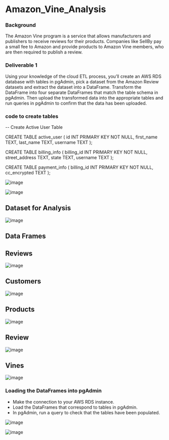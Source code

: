 # Amazon_Vine_Analysis

### Background
The Amazon Vine program is a service that allows manufacturers and publishers to receive reviews for their products. Companies like SellBy pay a small fee to Amazon and provide products to Amazon Vine members, who are then required to publish a review.

### Deliverable 1 
Using your knowledge of the cloud ETL process, you’ll create an AWS RDS database with tables in pgAdmin, pick a dataset from the Amazon Review datasets and extract the dataset into a DataFrame. Transform the DataFrame into four separate DataFrames that match the table schema in pgAdmin. Then upload the transformed data into the appropriate tables and run queries in pgAdmin to confirm that the data has been uploaded.

### code to create tables

-- Create Active User Table

CREATE TABLE active_user (
 id INT PRIMARY KEY NOT NULL,
 first_name TEXT,
 last_name TEXT,
 username TEXT
);

CREATE TABLE billing_info (
 billing_id INT PRIMARY KEY NOT NULL,
 street_address TEXT,
 state TEXT,
 username TEXT
);

CREATE TABLE payment_info (
 billing_id INT PRIMARY KEY NOT NULL,
 cc_encrypted TEXT
);


![image](https://user-images.githubusercontent.com/57301554/121820089-71986a80-cc56-11eb-8170-f910a14a1b4d.png)

![image](https://user-images.githubusercontent.com/57301554/121820205-3fd3d380-cc57-11eb-9054-0f6c88af4b4c.png)


## Dataset for Analysis

![image](https://user-images.githubusercontent.com/57301554/121820264-89242300-cc57-11eb-8339-2a57d043e28e.png)

## Data Frames

## Reviews

![image](https://user-images.githubusercontent.com/57301554/121821970-0e143a00-cc62-11eb-947c-f677153fa625.png)

## Customers

![image](https://user-images.githubusercontent.com/57301554/121822018-4e73b800-cc62-11eb-9985-59f05279efc9.png)

## Products

![image](https://user-images.githubusercontent.com/57301554/121822024-5f242e00-cc62-11eb-84e3-6955949df728.png)

## Review

![image](https://user-images.githubusercontent.com/57301554/121822046-8844be80-cc62-11eb-8bc1-b745a36658fe.png)

## Vines

![image](https://user-images.githubusercontent.com/57301554/121822062-9db9e880-cc62-11eb-981e-a345736884c0.png)

### Loading the DataFrames into pgAdmin
- Make the connection to your AWS RDS instance.
- Load the DataFrames that correspond to tables in pgAdmin.
- In pgAdmin, run a query to check that the tables have been populated.

![image](https://user-images.githubusercontent.com/57301554/121822745-4cabf380-cc66-11eb-82c1-7116d249395c.png)

![image](https://user-images.githubusercontent.com/57301554/121822779-80871900-cc66-11eb-9370-489f385c194f.png)





